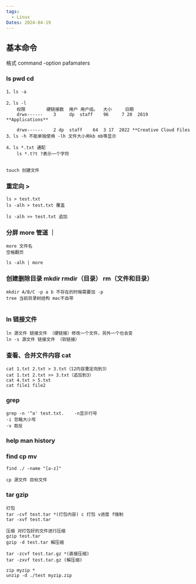 ```yaml
---
tags:
  - Linux
Dates: 2024-04-19
---
```





## 基本命令

格式
command -option pafamaters 

### ls pwd cd
```
1、ls -a

2、ls -l
	权限        硬链接数  用户 用户组。  大小     日期
	drwx------    3     dp  staff    96     7 20  2019 **Applications**
	
	drwx------    2 dp  staff    64  3 17  2022 **Creative Cloud Files 
3、ls -h 不能单独使用 -lh 文件大小用kb mb等显示

4、ls *.txt 通配
	ls *.t?t ?表示一个字符
	

touch 创建文件
```
### 重定向 >

```
ls > test.txt
ls -alh > test.txt 覆盖

ls -alh >> test.txt 追加
```

### 分屏 more 管道 ｜

```
more 文件名
空格翻页

ls -alh | more

```

### 创建删除目录 mkdir rmdir（目录） rm（文件和目录）

```
mkdir A/B/C -p a b 不存在的时候需要加 -p
tree 当前目录树结构 mac不自带


```

### ln 链接文件
```
ln 源文件 链接文件 （硬链接）修改一个文件，另外一个也会变
ln -s 源文件 链接文件 （软链接）
```

### 查看、合并文件内容 cat

```
cat 1.txt 2.txt > 3.txt（12内容重定向到3）
cat 1.txt 2.txt >> 3.txt（追加到3）
cat 4.txt > 5.txt
cat file1 file2 

```

### grep
```
grep -n '^a' test.txt.    -n显示行号
-i 忽略大小写
-v 取反
```

### help man history
### find cp mv
```
find ./ -name "[a-z]"

cp 源文件 目标文件
```

### tar gzip
```
打包
tar -cvf test.tar *(打包内容) c 打包 v进度 f强制
tar -xvf test.tar

压缩 对打包好的文件进行压缩
gzip test.tar
gzip -d test.tar 解压缩

tar -zcvf test.tar.gz *(直接压缩)
tar -zxvf test.tar.gz (解压缩)

zip myzip *
unzip -d ./test myzip.zip
```